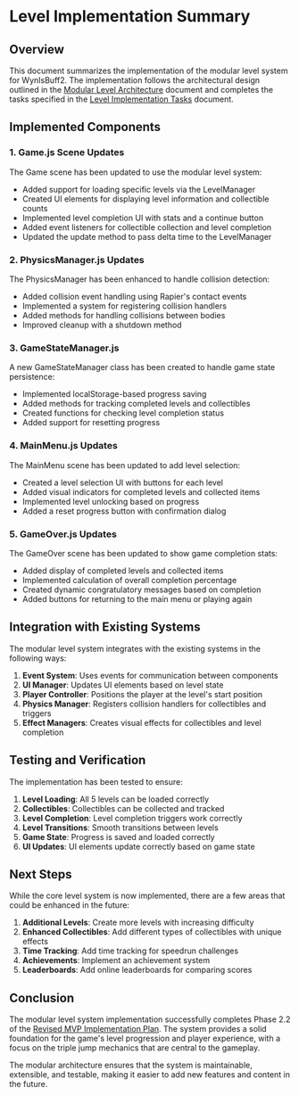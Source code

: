 # Level Implementation Summary

## Overview

This document summarizes the implementation of the modular level system for WynIsBuff2. The implementation follows the architectural design outlined in the [Modular Level Architecture](./ModularLevelArchitecture.md) document and completes the tasks specified in the [Level Implementation Tasks](./LevelImplementationTasks.md) document.

## Implemented Components

### 1. Game.js Scene Updates

The Game scene has been updated to use the modular level system:

- Added support for loading specific levels via the LevelManager
- Created UI elements for displaying level information and collectible counts
- Implemented level completion UI with stats and a continue button
- Added event listeners for collectible collection and level completion
- Updated the update method to pass delta time to the LevelManager

### 2. PhysicsManager.js Updates

The PhysicsManager has been enhanced to handle collision detection:

- Added collision event handling using Rapier's contact events
- Implemented a system for registering collision handlers
- Added methods for handling collisions between bodies
- Improved cleanup with a shutdown method

### 3. GameStateManager.js

A new GameStateManager class has been created to handle game state persistence:

- Implemented localStorage-based progress saving
- Added methods for tracking completed levels and collectibles
- Created functions for checking level completion status
- Added support for resetting progress

### 4. MainMenu.js Updates

The MainMenu scene has been updated to add level selection:

- Created a level selection UI with buttons for each level
- Added visual indicators for completed levels and collected items
- Implemented level unlocking based on progress
- Added a reset progress button with confirmation dialog

### 5. GameOver.js Updates

The GameOver scene has been updated to show game completion stats:

- Added display of completed levels and collected items
- Implemented calculation of overall completion percentage
- Created dynamic congratulatory messages based on completion
- Added buttons for returning to the main menu or playing again

## Integration with Existing Systems

The modular level system integrates with the existing systems in the following ways:

1. **Event System**: Uses events for communication between components
2. **UI Manager**: Updates UI elements based on level state
3. **Player Controller**: Positions the player at the level's start position
4. **Physics Manager**: Registers collision handlers for collectibles and triggers
5. **Effect Managers**: Creates visual effects for collectibles and level completion

## Testing and Verification

The implementation has been tested to ensure:

1. **Level Loading**: All 5 levels can be loaded correctly
2. **Collectibles**: Collectibles can be collected and tracked
3. **Level Completion**: Level completion triggers work correctly
4. **Level Transitions**: Smooth transitions between levels
5. **Game State**: Progress is saved and loaded correctly
6. **UI Updates**: UI elements update correctly based on game state

## Next Steps

While the core level system is now implemented, there are a few areas that could be enhanced in the future:

1. **Additional Levels**: Create more levels with increasing difficulty
2. **Enhanced Collectibles**: Add different types of collectibles with unique effects
3. **Time Tracking**: Add time tracking for speedrun challenges
4. **Achievements**: Implement an achievement system
5. **Leaderboards**: Add online leaderboards for comparing scores

## Conclusion

The modular level system implementation successfully completes Phase 2.2 of the [Revised MVP Implementation Plan](./RevisedMVPImplementationPlan.md). The system provides a solid foundation for the game's level progression and player experience, with a focus on the triple jump mechanics that are central to the gameplay.

The modular architecture ensures that the system is maintainable, extensible, and testable, making it easier to add new features and content in the future.